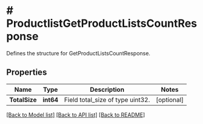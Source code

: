 # # ProductlistGetProductListsCountResponse
Defines the structure for GetProductListsCountResponse.

## Properties 


Name | Type | Description | Notes
------------ | ------------- | ------------- | -------------
**TotalSize**| **int64** | Field total_size of type uint32.  | [optional]


[[Back to Model list]](../../README.md#models) [[Back to API list]](../../README.md#endpoints) [[Back to README]](../../README.md)

